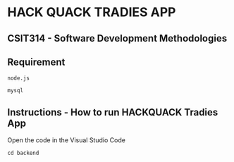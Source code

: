 # HACK QUACK TRADIES APP
## CSIT314 - Software Development Methodologies

## Requirement

```node.js```

```mysql```

## Instructions - How to run HACKQUACK Tradies App

Open the code in the Visual Studio Code

```
cd backend
```
